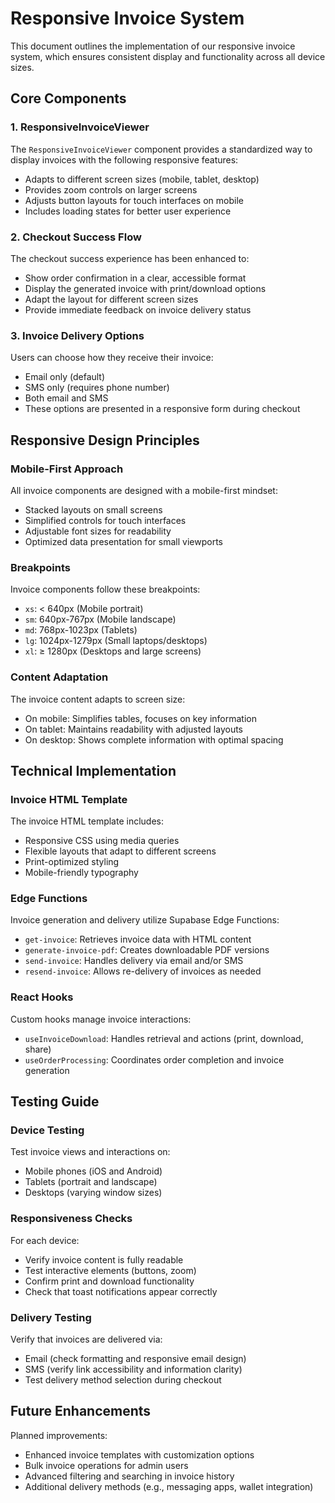 
# Responsive Invoice System

This document outlines the implementation of our responsive invoice system, which ensures consistent display and functionality across all device sizes.

## Core Components

### 1. ResponsiveInvoiceViewer

The `ResponsiveInvoiceViewer` component provides a standardized way to display invoices with the following responsive features:

- Adapts to different screen sizes (mobile, tablet, desktop)
- Provides zoom controls on larger screens
- Adjusts button layouts for touch interfaces on mobile
- Includes loading states for better user experience

### 2. Checkout Success Flow

The checkout success experience has been enhanced to:

- Show order confirmation in a clear, accessible format
- Display the generated invoice with print/download options
- Adapt the layout for different screen sizes
- Provide immediate feedback on invoice delivery status

### 3. Invoice Delivery Options

Users can choose how they receive their invoice:

- Email only (default)
- SMS only (requires phone number)
- Both email and SMS
- These options are presented in a responsive form during checkout

## Responsive Design Principles

### Mobile-First Approach

All invoice components are designed with a mobile-first mindset:

- Stacked layouts on small screens
- Simplified controls for touch interfaces
- Adjustable font sizes for readability
- Optimized data presentation for small viewports

### Breakpoints

Invoice components follow these breakpoints:

- `xs`: < 640px (Mobile portrait)
- `sm`: 640px-767px (Mobile landscape)
- `md`: 768px-1023px (Tablets)
- `lg`: 1024px-1279px (Small laptops/desktops)
- `xl`: ≥ 1280px (Desktops and large screens)

### Content Adaptation

The invoice content adapts to screen size:

- On mobile: Simplifies tables, focuses on key information
- On tablet: Maintains readability with adjusted layouts
- On desktop: Shows complete information with optimal spacing

## Technical Implementation

### Invoice HTML Template

The invoice HTML template includes:

- Responsive CSS using media queries
- Flexible layouts that adapt to different screens
- Print-optimized styling
- Mobile-friendly typography

### Edge Functions

Invoice generation and delivery utilize Supabase Edge Functions:

- `get-invoice`: Retrieves invoice data with HTML content
- `generate-invoice-pdf`: Creates downloadable PDF versions
- `send-invoice`: Handles delivery via email and/or SMS
- `resend-invoice`: Allows re-delivery of invoices as needed

### React Hooks

Custom hooks manage invoice interactions:

- `useInvoiceDownload`: Handles retrieval and actions (print, download, share)
- `useOrderProcessing`: Coordinates order completion and invoice generation

## Testing Guide

### Device Testing

Test invoice views and interactions on:

- Mobile phones (iOS and Android)
- Tablets (portrait and landscape)
- Desktops (varying window sizes)

### Responsiveness Checks

For each device:

- Verify invoice content is fully readable
- Test interactive elements (buttons, zoom)
- Confirm print and download functionality
- Check that toast notifications appear correctly

### Delivery Testing

Verify that invoices are delivered via:

- Email (check formatting and responsive email design)
- SMS (verify link accessibility and information clarity)
- Test delivery method selection during checkout

## Future Enhancements

Planned improvements:

- Enhanced invoice templates with customization options
- Bulk invoice operations for admin users
- Advanced filtering and searching in invoice history
- Additional delivery methods (e.g., messaging apps, wallet integration)
